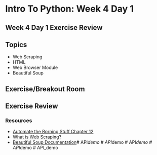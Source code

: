 # Intro To Python: Week 4 Day 1

## Week 4 Day 1 Exercise Review

## Topics
- Web Scraping
- HTML
- Web Browser Module
- Beautiful Soup

## Exercise/Breakout Room

## Exercise Review

### Resources

- [Automate the Borning Stuff Chapter 12](https://automatetheboringstuff.com/2e/chapter12/)
- [What is Web Scraping?](https://www.parsehub.com/blog/what-is-web-scraping/)
- [Beautiful Soup Documentation](https://www.crummy.com/software/BeautifulSoup/)#   A P I _ d e m o  
 #   A P I _ d e m o  
 #   A P I _ d e m o  
 #   A P I _ d e m o  
 #   A P I _ d e m o  
 
